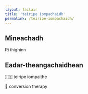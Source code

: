 ```yaml
---
layout: faclair
title: 'teiripe iompachaidh'
permalink: /teiripe-iompachaidh/
---
```


## Mìneachadh

Ri thighinn

## Eadar-theangachaidhean

&#x1f1ee;&#x1f1ea; teiripe iompaithe

&#x1f3f4;&#xe0067;&#xe0062;&#xe0065;&#xe006e;&#xe0067;&#xe007f; conversion therapy